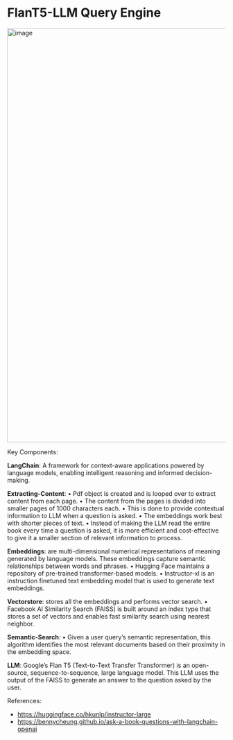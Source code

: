 # FlanT5-LLM Query Engine

<img width="955" alt="image" src="https://github.com/hamzahasan13/FlanT5-LLM-Query-Engine/assets/114373000/b95eb59a-6999-4d02-89ec-a68beb213d3c">

Key Components:

**LangChain**: A framework for context-aware applications powered by language models, enabling intelligent reasoning and informed decision-making.

**Extracting-Content**:
•	Pdf object is created and is looped over to extract content from each page.
•	The content from the pages is divided into smaller pages of 1000 characters each. 
•	This is done to provide contextual information to LLM when a question is asked.
•	The embeddings work best with shorter pieces of text.
•	Instead of making the LLM read the entire book every time a question is asked, it is more efficient and cost-effective to give it a smaller section of relevant information to process.

**Embeddings**: are multi-dimensional numerical representations of meaning generated by language models. These embeddings capture semantic relationships between words and phrases.
•	Hugging Face maintains a repository of pre-trained transformer-based models.
•	Instructor-xl is an instruction finetuned text embedding model that is used to generate text embeddings.

**Vectorstore**: stores all the embeddings and performs vector search.
•	Facebook AI Similarity Search (FAISS) is built around an index type that stores a set of vectors and enables fast similarity search using nearest neighbor.

**Semantic-Search**:
•	Given a user query’s semantic representation, this algorithm identifies the most relevant documents based on their proximity in the embedding space.

**LLM**: Google’s Flan T5 (Text-to-Text Transfer Transformer) is an open-source, sequence-to-sequence, large language model. This LLM uses the output of the FAISS to generate an answer to the question asked by the user.

References:
- https://huggingface.co/hkunlp/instructor-large
- https://bennycheung.github.io/ask-a-book-questions-with-langchain-openai
